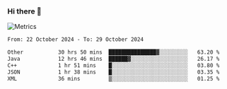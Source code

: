 ### Hi there 👋

![Metrics](https://github.com/radoapx/radoapx/blob/main/github-metrics.svg)

<!--START_SECTION:waka-->

```txt
From: 22 October 2024 - To: 29 October 2024

Other           30 hrs 50 mins  ███████████████▓░░░░░░░░░   63.20 %
Java            12 hrs 46 mins  ██████▓░░░░░░░░░░░░░░░░░░   26.17 %
C++             1 hr 51 mins    █░░░░░░░░░░░░░░░░░░░░░░░░   03.80 %
JSON            1 hr 38 mins    █░░░░░░░░░░░░░░░░░░░░░░░░   03.35 %
XML             36 mins         ▒░░░░░░░░░░░░░░░░░░░░░░░░   01.25 %
```

<!--END_SECTION:waka-->

<!--
**radoapx/radoapx** is a ✨ _special_ ✨ repository because its `README.md` (this file) appears on your GitHub profile.

Here are some ideas to get you started:

- 🔭 I’m currently working on ...
- 🌱 I’m currently learning ...
- 👯 I’m looking to collaborate on ...
- 🤔 I’m looking for help with ...
- 💬 Ask me about ...
- 📫 How to reach me: ...
- 😄 Pronouns: ...
- ⚡ Fun fact: ...
-->
